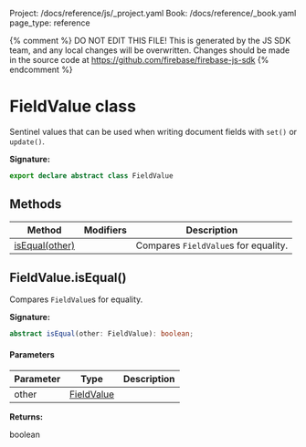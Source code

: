 Project: /docs/reference/js/_project.yaml
Book: /docs/reference/_book.yaml
page_type: reference

{% comment %}
DO NOT EDIT THIS FILE!
This is generated by the JS SDK team, and any local changes will be
overwritten. Changes should be made in the source code at
https://github.com/firebase/firebase-js-sdk
{% endcomment %}

# FieldValue class
Sentinel values that can be used when writing document fields with `set()` or `update()`<!-- -->.

<b>Signature:</b>

```typescript
export declare abstract class FieldValue 
```

## Methods

|  Method | Modifiers | Description |
|  --- | --- | --- |
|  [isEqual(other)](./firestore_lite.fieldvalue.md#fieldvalueisequal) |  | Compares <code>FieldValue</code>s for equality. |

## FieldValue.isEqual()

Compares `FieldValue`<!-- -->s for equality.

<b>Signature:</b>

```typescript
abstract isEqual(other: FieldValue): boolean;
```

#### Parameters

|  Parameter | Type | Description |
|  --- | --- | --- |
|  other | [FieldValue](./firestore_lite.fieldvalue.md#fieldvalue_class) |  |

<b>Returns:</b>

boolean

